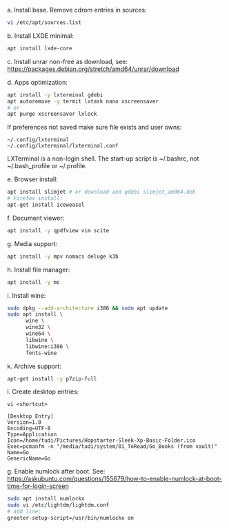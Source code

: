 a. Install base. Remove cdrom entries in sources:
```bash
vi /etc/apt/sources.list
```
b. Install LXDE minimal:
```bash
apt install lxde-core
```
c. Install unrar non-free as download, see: https://packages.debian.org/stretch/amd64/unrar/download

d. Apps optimization:
```bash
apt install -y lxterminal gdebi
apt autoremove -y termit lxtask nano xscreensaver
# or
apt purge xscreensaver lxlock
```
If preferences not saved make sure file exists and user owns:
```vim
~/.config/lxterminal
~/.config/lxterminal/lxterminal.conf
```
LXTerminal is a non-login shell. 
The start-up script is ~/.bashrc, not ~/.bash_profile or ~/.profile.

e. Browser install:
```bash
apt install slimjet # or download and gdebi slimjet_amd64.deb
# Firefox install:
apt-get install iceweasel
```
f. Document viewer:
```bash
apt install -y qpdfview vim scite
```
g. Media support:
```bash
apt install -y mpv nomacs deluge k3b
```
h. Install file manager:
```bash
apt install -y mc
```
i. Install wine:
```bash
sudo dpkg --add-architecture i386 && sudo apt update
sudo apt install \
      wine \
      wine32 \
      wine64 \
      libwine \
      libwine:i386 \
      fonts-wine
```

k. Archive support:
```bash
apt-get install -y p7zip-full
```
l. Create desktop entries:
```vim
vi <shortcut>

[Desktop Entry]
Version=1.0
Encoding=UTF-8
Type=Application
Icon=/home/tudi/Pictures/Hopstarter-Sleek-Xp-Basic-Folder.ico
Exec=pcmanfm -n "/media/tudi/system/01_ToRead/Go_Books (from vault)"
Name=Go
GenericName=Go
```
g. Enable numlock after boot. See: https://askubuntu.com/questions/155679/how-to-enable-numlock-at-boot-time-for-login-screen
```bash
sudo apt install numlockx
sudo vi /etc/lightdm/lightdm.conf
# add line:
greeter-setup-script=/usr/bin/numlockx on
```
